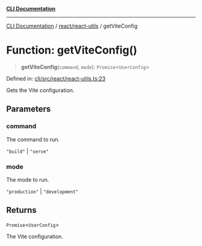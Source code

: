 [**CLI Documentation**](../../../README.md)

***

[CLI Documentation](../../../README.md) / [react/react-utils](../README.md) / getViteConfig

# Function: getViteConfig()

> **getViteConfig**(`command`, `mode`): `Promise`\<`UserConfig`\>

Defined in: [cli/src/react/react-utils.ts:23](https://github.com/stonemjs/cli/blob/c980e34c3e365606f5472998f0ccb119c79896c3/src/react/react-utils.ts#L23)

Gets the Vite configuration.

## Parameters

### command

The command to run.

`"build"` | `"serve"`

### mode

The mode to run.

`"production"` | `"development"`

## Returns

`Promise`\<`UserConfig`\>

The Vite configuration.
